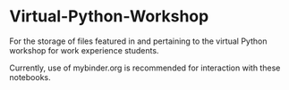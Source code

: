 # Virtual-Python-Workshop
For the storage of files featured in and pertaining to the virtual Python workshop for work experience students.

Currently, use of mybinder.org is recommended for interaction with these notebooks.
